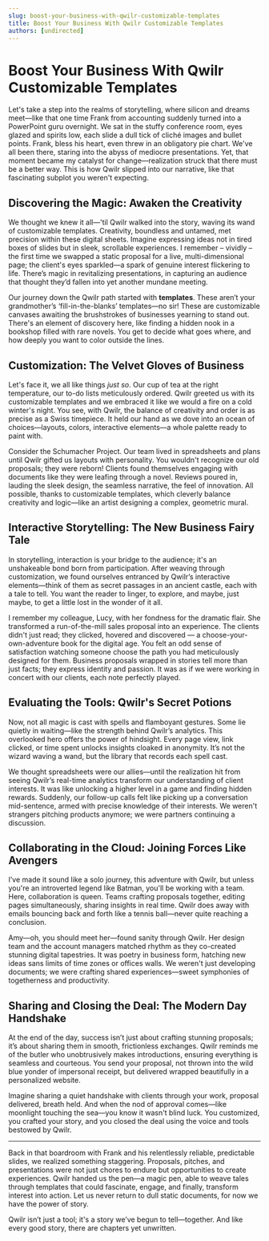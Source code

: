 ```yaml
---
slug: boost-your-business-with-qwilr-customizable-templates
title: Boost Your Business With Qwilr Customizable Templates
authors: [undirected]
---
```



# Boost Your Business With Qwilr Customizable Templates

Let's take a step into the realms of storytelling, where silicon and dreams meet—like that one time Frank from accounting suddenly turned into a PowerPoint guru overnight. We sat in the stuffy conference room, eyes glazed and spirits low, each slide a dull tick of cliché images and bullet points. Frank, bless his heart, even threw in an obligatory pie chart. We've all been there, staring into the abyss of mediocre presentations. Yet, that moment became my catalyst for change—realization struck that there must be a better way. This is how Qwilr slipped into our narrative, like that fascinating subplot you weren't expecting.

## Discovering the Magic: Awaken the Creativity

We thought we knew it all—'til Qwilr walked into the story, waving its wand of customizable templates. Creativity, boundless and untamed, met precision within these digital sheets. Imagine expressing ideas not in tired boxes of slides but in sleek, scrollable experiences. I remember – vividly – the first time we swapped a static proposal for a live, multi-dimensional page; the client's eyes sparkled—a spark of genuine interest flickering to life. There’s magic in revitalizing presentations, in capturing an audience that thought they’d fallen into yet another mundane meeting.

Our journey down the Qwilr path started with **templates**. These aren’t your grandmother’s ‘fill-in-the-blanks’ templates—no sir! These are customizable canvases awaiting the brushstrokes of businesses yearning to stand out. There's an element of discovery here, like finding a hidden nook in a bookshop filled with rare novels. You get to decide what goes where, and how deeply you want to color outside the lines.

## Customization: The Velvet Gloves of Business

Let's face it, we all like things *just so*. Our cup of tea at the right temperature, our to-do lists meticulously ordered. Qwilr greeted us with its customizable templates and we embraced it like we would a fire on a cold winter's night. You see, with Qwilr, the balance of creativity and order is as precise as a Swiss timepiece. It held our hand as we dove into an ocean of choices—layouts, colors, interactive elements—a whole palette ready to paint with.

Consider the Schumacher Project. Our team lived in spreadsheets and plans until Qwilr gifted us layouts with personality. You wouldn't recognize our old proposals; they were reborn! Clients found themselves engaging with documents like they were leafing through a novel. Reviews poured in, lauding the sleek design, the seamless narrative, the feel of innovation. All possible, thanks to customizable templates, which cleverly balance creativity and logic—like an artist designing a complex, geometric mural.

## Interactive Storytelling: The New Business Fairy Tale

In storytelling, interaction is your bridge to the audience; it's an unshakeable bond born from participation. After weaving through customization, we found ourselves entranced by Qwilr’s interactive elements—think of them as secret passages in an ancient castle, each with a tale to tell. You want the reader to linger, to explore, and maybe, just maybe, to get a little lost in the wonder of it all.

I remember my colleague, Lucy, with her fondness for the dramatic flair. She transformed a run-of-the-mill sales proposal into an experience. The clients didn't just read; they clicked, hovered and discovered — a choose-your-own-adventure book for the digital age. You felt an odd sense of satisfaction watching someone choose the path you had meticulously designed for them. Business proposals wrapped in stories tell more than just facts; they express identity and passion. It was as if we were working in concert with our clients, each note perfectly played.

## Evaluating the Tools: Qwilr's Secret Potions

Now, not all magic is cast with spells and flamboyant gestures. Some lie quietly in waiting—like the strength behind Qwilr’s analytics. This overlooked hero offers the power of hindsight. Every page view, link clicked, or time spent unlocks insights cloaked in anonymity. It’s not the wizard waving a wand, but the library that records each spell cast.

We thought spreadsheets were our allies—until the realization hit from seeing Qwilr’s real-time analytics transform our understanding of client interests. It was like unlocking a higher level in a game and finding hidden rewards. Suddenly, our follow-up calls felt like picking up a conversation mid-sentence, armed with precise knowledge of their interests. We weren't strangers pitching products anymore; we were partners continuing a discussion.

## Collaborating in the Cloud: Joining Forces Like Avengers

I’ve made it sound like a solo journey, this adventure with Qwilr, but unless you're an introverted legend like Batman, you'll be working with a team. Here, collaboration is queen. Teams crafting proposals together, editing pages simultaneously, sharing insights in real time. Qwilr does away with emails bouncing back and forth like a tennis ball—never quite reaching a conclusion.

Amy—oh, you should meet her—found sanity through Qwilr. Her design team and the account managers matched rhythm as they co-created stunning digital tapestries. It was poetry in business form, hatching new ideas sans limits of time zones or offices walls. We weren't just developing documents; we were crafting shared experiences—sweet symphonies of togetherness and productivity.

## Sharing and Closing the Deal: The Modern Day Handshake

At the end of the day, success isn’t just about crafting stunning proposals; it’s about sharing them in smooth, frictionless exchanges. Qwilr reminds me of the butler who unobtrusively makes introductions, ensuring everything is seamless and courteous. You send your proposal, not thrown into the wild blue yonder of impersonal receipt, but delivered wrapped beautifully in a personalized website.

Imagine sharing a quiet handshake with clients through your work, proposal delivered, breath held. And when the nod of approval comes—like moonlight touching the sea—you know it wasn't blind luck. You customized, you crafted your story, and you closed the deal using the voice and tools bestowed by Qwilr.

***

Back in that boardroom with Frank and his relentlessly reliable, predictable slides, we realized something staggering. Proposals, pitches, and presentations were not just chores to endure but opportunities to create experiences. Qwilr handed us the pen—a magic pen, able to weave tales through templates that could fascinate, engage, and finally, transform interest into action. Let us never return to dull static documents, for now we have the power of story.

Qwilr isn’t just a tool; it's a story we’ve begun to tell—together. And like every good story, there are chapters yet unwritten.